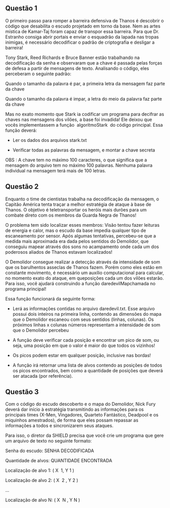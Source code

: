 ## Questão 1

O primeiro passo para romper a barreira defensiva de Thanos é descobrir o código que desabilita o escudo projetado em torno da base. Nem as artes mística de Kamar-Taj foram capaz de transpor essa barreira. Para que Dr. Estranho consiga abrir portais e enviar o esquadrão da lapada nas tropas inimigas, é necessário decodificar o padrão de criptografia e desligar a barreira!

Tony Stark, Reed Richards e Bruce Banner estão trabalhando na decodificação da senha e observaram que a chave é passada pelas forças de defesa a partir de mensagens de texto. Analisando o código, eles perceberam o seguinte padrão:

Quando o tamanho da palavra é par, a primeira letra da mensagem faz parte da chave

Quando o tamanho da palavra é impar, a letra do meio da palavra faz parte da chave

Mas no exato momento que Stark ia codificar um programa para decifrar as chaves nas mensagens dos vilões, a base foi invadida! Ele deixou que vocês implementassem a função ​ algoritmoStark ​ do código principal. Essa função deverá:

- Ler os dados dos arquivos stark.txt

- Verificar todas as palavras da mensagem, e montar a chave secreta

OBS​ : A chave tem no máximo 100 caracteres, o que significa que a mensagem do arquivo tem no máximo 100 palavras. Nenhuma palavra individual na mensagem terá mais de 100 letras.

## Questão 2

Enquanto o time de cientistas trabalha na decodificação da mensagem, o Capitão América tenta traçar a melhor estratégia de ataque à base de Thanos. O objetivo é teletransportar os heróis mais durões para um combate direto com os membros da Guarda Negra de Thanos!

O problema tem sido localizar esses membros: Visão tentou fazer leituras de energia e calor, mas o escudo da base impedia qualquer tipo de escaneamento por sensor. Após algumas tentativas, percebeu-se que a medida mais aproximada era dada pelos sentidos do Demolidor, que conseguiu mapear através dos sons no acampamento onde cada um dos poderosos aliados de Thanos estavam localizados!

O Demolidor consegue realizar a detecção através da intensidade de som que os barulhentos asseclas de Thanos fazem. Porém como eles estão em constante movimento, é necessário um auxílio computacional para calcular, no momento exato do ataque, em queposições cada um dos vilões estarão. Para isso, você ajudará construindo a função
daredevilMap​ chamada no programa principal!

Essa função funcionará da seguinte forma:

- Lerá as informações contidas no arquivo daredevil.txt. Esse arquivo possui dois inteiros na primeira linha, contendo as dimensões do mapa que o Demolidor escaneou com seus sentidos (linhas, colunas). Os próximos linhas x colunas números representam a intensidade de som que o Demolidor percebeu

- A função deve verificar cada posição e encontrar um pico de som, ou seja, uma posição em que o valor é maior do que todos os vizinhos!

- Os picos podem estar em qualquer posição, inclusive nas bordas!

- A função irá retornar uma lista de alvos contendo as posições de todos os picos encontrados, bem como a quantidade de posições que deverá ser atacada (por referência).

## Questão 3

Com o código do escudo descoberto e o mapa do Demolidor, Nick Fury deverá dar início à estratégia transmitindo as informações para os principais times (X-Men, Vingadores, Quarteto Fantástico, Deadpool e os miquinhos amestrados), de forma que eles possam repassar as informações a todos e sincronizarem seus ataques.

Para isso, o diretor da SHIELD precisa que você crie um programa que gere um arquivo de texto no seguinte formato:

Senha do escudo:​ SENHA DECODIFICADA

Quantidade de alvos:​ QUANTIDADE ENCONTRADA

Localização de alvo 1: (​ X ​ 1,​ Y​ 1​ )

Localização de alvo 2: (​ X ​ 2​ , Y​ 2​ )

...

Localização de alvo N: (​ X ​ N​ , Y​ N​ )
